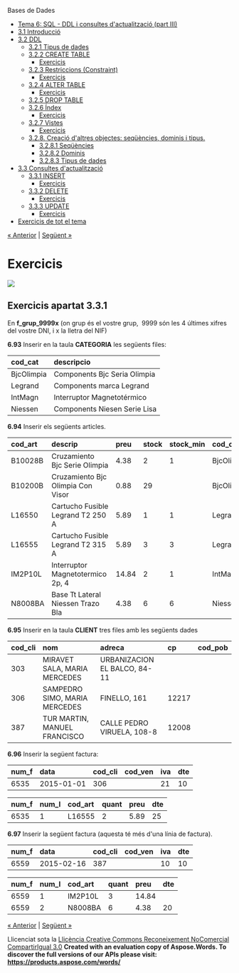 Bases de Dades

- [Tema 6: SQL - DDL i consultes d'actualització (part III)](index.md)
- [3.1 Introducció](31_introducci.md)
- [3.2 DDL](32_ddl.md) 
  - [3.2.1 Tipus de dades](321_tipus_de_dades.md)
  - [3.2.2 CREATE TABLE](322_create_table.md) 
    - [Exercicis](exercicis.md)
  - [3.2.3 Restriccions (Constraint)](323_restriccions_constraint.md) 
    - [Exercicis](exercicis0.md)
  - [3.2.4 ALTER TABLE](324_alter_table.md) 
    - [Exercicis](exercicis1.md)
  - [3.2.5 DROP TABLE](325_drop_table.md)
  - [3.2.6 Índex](326_ndex.md) 
    - [Exercicis](exercicis2.md)
  - [3.2.7 Vistes](327_vistes.md) 
    - [Exercicis](exercicis3.md)
  - [3.2.8. Creació d'altres objectes: seqüències, dominis i tipus.](328_creaci_daltres_objectes_seqncies_dominis_i_tipus.md) 
    - [3.2.8.1 Seqüències](3281_seqncies.md)
    - [3.2.8.2 Dominis](3282_dominis.md)
    - [3.2.8.3 Tipus de dades](3283_tipus_de_dades.md)
- [3.3 Consultes d'actualització](33_consultes_dactualitzaci.md) 
  - [3.3.1 INSERT](331_insert.md) 
    - [Exercicis](exercicis4.md)
  - [3.3.2 DELETE](332_delete.md) 
    - [Exercicis](exercicis5.md)
  - [3.3.3 UPDATE](333_update.md) 
    - [Exercicis](exercicis6.md)
- [Exercicis de tot el tema](exercicis_de_tot_el_tema.md)

[« Anterior](331_insert.md) | [Següent »](332_delete.md)
# <a name="main"></a>**Exercicis**
![](exercicis4.002.png)
## **Exercicis apartat 3.3.1**
En **f\_grup\_9999x** (on grup és el vostre grup,  9999 són les 4 últimes xifres del vostre DNI, i x la lletra del NIF)

**6.93** Inserir en la taula **CATEGORIA** les següents files:

|**cod\_cat**|**descripcio**|
| :- | :- |
|BjcOlimpia|Components Bjc Seria Olimpia|
|Legrand|Components marca Legrand|
|IntMagn|Interruptor Magnetotérmico|
|Niessen|Components Niesen Serie Lisa|

**6.94** Inserir els següents articles.

|**cod\_art**|**descrip**|**preu**|**stock**|**stock\_min**|**cod\_cat**|
| :- | :- | :- | :- | :- | :- |
|B10028B|Cruzamiento  Bjc Serie Olimpia|4\.38|2|1|BjcOlimpia|
|B10200B|Cruzamiento Bjc Olimpia Con Visor|0\.88|29||BjcOlimpia|
|L16550|Cartucho Fusible Legrand T2 250 A|5\.89|1|1|Legrand|
|L16555|Cartucho Fusible Legrand T2 315 A|5\.89|3|3|Legrand|
|IM2P10L|Interruptor Magnetotermico  2p, 4|14\.84|2|1|IntMagn|
|N8008BA|Base Tt Lateral Niessen Trazo Bla|4\.38|6|6|Niessen|

**6.95** Inserir en la taula **CLIENT** tres files amb les següents dades

|**cod\_cli**|**nom**|**adreca**|**cp**|**cod\_pob**|
| :- | :- | :- | :- | :- |
|303|MIRAVET SALA, MARIA MERCEDES|URBANIZACION EL BALCO, 84-11|||
|306|SAMPEDRO SIMO, MARIA MERCEDES|FINELLO, 161|12217||
|387|TUR MARTIN, MANUEL FRANCISCO|CALLE PEDRO VIRUELA, 108-8|12008||
**6.96** Inserir la següent factura:

|**num\_f**|**data**|**cod\_cli**|**cod\_ven**|**iva**|**dte**|
| :- | :- | :- | :- | :- | :- |
|6535|2015-01-01|306||21|10|


|**num\_f**|**num\_l**|**cod\_art**|**quant**|**preu**|**dte**|
| :- | :- | :- | :- | :- | :- |
|6535|1|L16555|2|5\.89|25|

**6.97** Inserir la següent factura (aquesta té més d'una línia de factura).

|**num\_f**|**data**|**cod\_cli**|**cod\_ven**|**iva**|**dte**|
| :- | :- | :- | :- | :- | :- |
|6559|2015-02-16|387||10|10|


|**num\_f**|**num\_l**|**cod\_art**|**quant**|**preu**|**dte**|
| :- | :- | :- | :- | :- | :- |
|6559|1|IM2P10L|3|14\.84||
|6559|2|N8008BA|6|4\.38|20|

[« Anterior](331_insert.md) | [Següent »](332_delete.md)

Llicenciat sota la [Llicència Creative Commons Reconeixement NoComercial CompartirIgual 3.0](http://creativecommons.org/licenses/by-nc-sa/3.0/)
**Created with an evaluation copy of Aspose.Words. To discover the full versions of our APIs please visit: https://products.aspose.com/words/**
